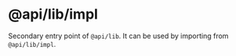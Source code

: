 # @api/lib/impl

Secondary entry point of `@api/lib`. It can be used by importing from `@api/lib/impl`.
